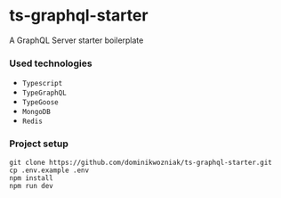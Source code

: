 # ts-graphql-starter

A GraphQL Server starter boilerplate 

### Used technologies

* `Typescript`
* `TypeGraphQL`
* `TypeGoose`
* `MongoDB`
* `Redis`

### Project setup

```
git clone https://github.com/dominikwozniak/ts-graphql-starter.git
cp .env.example .env
npm install
npm run dev
```
